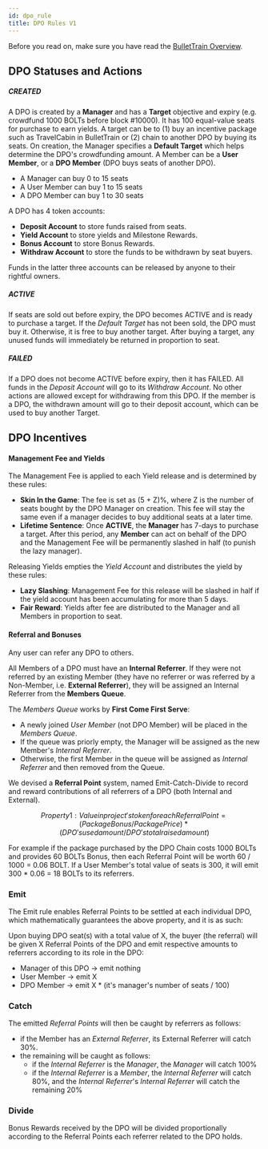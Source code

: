 ```yaml
---
id: dpo_rule
title: DPO Rules V1
---
```


Before you read on, make sure you have read the [BulletTrain Overview](bullettrain.md). 

## DPO Statuses and Actions

##### CREATED
A DPO is created by a **Manager** and has a **Target** objective and expiry (e.g. crowdfund 1000 BOLTs before block #10000). It has 100 equal-value seats for purchase to earn yields. A target can be to (1) buy an incentive package such as TravelCabin in BulletTrain or (2) chain to another DPO by buying its seats. On creation, the Manager specifies a **Default Target** which helps determine the DPO's crowdfunding amount. A Member can be a **User Member**, or a **DPO Member** (DPO buys seats of another DPO).
- A Manager can buy 0 to 15 seats
- A User Member can buy 1 to 15 seats
- A DPO Member can buy 1 to 30 seats

A DPO has 4 token accounts: 
  - **Deposit Account** to store funds raised from seats.
  - **Yield Account** to store yields and Milestone Rewards.
  - **Bonus Account** to store Bonus Rewards.
  - **Withdraw Account** to store the funds to be withdrawn by seat buyers.

Funds in the latter three accounts can be released by anyone to their rightful owners. 

##### ACTIVE
If seats are sold out before expiry, the DPO becomes ACTIVE and is ready to purchase a target. If the *Default Target* has not been sold, the DPO must buy it. Otherwise, it is free to buy another target. After buying a target, any unused funds will immediately be returned in proportion to seat. 

##### FAILED  
If a DPO does not become ACTIVE before expiry, then it has FAILED. All funds in the *Deposit Account* will go to its *Withdraw Account*. No other actions are allowed except for withdrawing from this DPO. If the member is a DPO, the withdrawn amount will go to their deposit account, which can be used to buy another Target.

[comment]: <> (| ![DPO States]&#40;/img/DPO_States.svg&#41; |)

[comment]: <> (|:--:|)

[comment]: <> (| DPO States and Transitions |)

## DPO Incentives
#### Management Fee and Yields

The Management Fee is applied to each Yield release and is determined by these rules:
 - **Skin In the Game**: The fee is set as (5 + Z)%, where Z is the number of seats bought by the DPO Manager on creation. This fee will stay the same even if a manager decides to buy additional seats at a later time.
 - **Lifetime Sentence**: Once **ACTIVE**, the **Manager** has 7-days to purchase a target. After this period, any **Member** can act on behalf of the DPO and the Management Fee will be permanently slashed in half (to punish the lazy manager).

Releasing Yields empties the *Yield Account* and distributes the yield by these rules:
- **Lazy Slashing**: Management Fee for this release will be slashed in half if the yield account has been accumulating for more than 5 days.
- **Fair Reward**: Yields after fee are distributed to the Manager and all Members in proportion to seat.

#### Referral and Bonuses
Any user can refer any DPO to others. 

All Members of a DPO must have an **Internal Referrer**. If they were not referred by an existing Member (they have no referrer or was referred by a Non-Member, i.e. **External Referrer**), they will be assigned an Internal Referrer from the **Members Queue**.

The *Members Queue* works by **First Come First Serve**:
- A newly joined *User Member* (not DPO Member) will be placed in the *Members Queue*.
- If the queue was priorly empty, the Manager will be assigned as the new Member's *Internal Referrer*.
- Otherwise, the first Member in the queue will be assigned as *Internal Referrer* and then removed from the Queue.

We devised a **Referral Point** system, named Emit-Catch-Divide to record and reward contributions of all referrers of a DPO (both Internal and External). 

```math
Property 1:

Value in project's token for each Referral Point = (Package Bonus / Package Price) * (DPO's used amount / DPO's total raised amount)
```
For example if the package purchased by the DPO Chain costs 1000 BOLTs and provides 60 BOLTs Bonus,
then each Referral Point will be worth 60 / 1000 = 0.06 BOLT. If a User Member's total value of seats is 300, it will emit 300 * 0.06 = 18 BOLTs to its referrers.

### Emit
The Emit rule enables Referral Points to be settled at each individual DPO, which mathematically guarantees the above property, and it is as such:

Upon buying DPO seat(s) with a total value of X, the buyer (the referral) will be given X Referral Points of the DPO and emit respective amounts to referrers according to its role in the DPO:
  - Manager of this DPO -> emit nothing
  - User Member -> emit X
  - DPO Member -> emit X * (it's manager's number of seats / 100)

### Catch
The emitted *Referral Points* will then be caught by referrers as follows:
- if the Member has an *External Referrer*, its External Referrer will catch 30%.
- the remaining will be caught as follows:
  - if the *Internal Referrer* is the *Manager*, the *Manager* will catch 100%
  - if the *Internal Referrer* is a *Member*, the *Internal Referrer* will catch 80%, and the *Internal Referrer*'s *Internal Referrer* will catch the remaining 20%

### Divide
Bonus Rewards received by the DPO will be divided proportionally according to the Referral Points each referrer related to the DPO holds.
